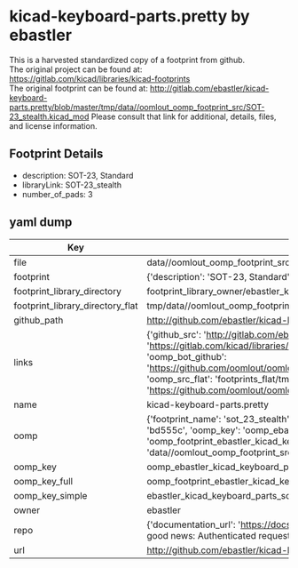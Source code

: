 # kicad-keyboard-parts.pretty by ebastler  
This is a harvested standardized copy of a footprint from github.  
The original project can be found at:  
https://gitlab.com/kicad/libraries/kicad-footprints  
The original footprint can be found at:
http://gitlab.com/ebastler/kicad-keyboard-parts.pretty/blob/master/tmp/data//oomlout_oomp_footprint_src/SOT-23_stealth.kicad_mod
Please consult that link for additional, details, files, and license information.  
## Footprint Details
* description: SOT-23, Standard  
* libraryLink: SOT-23_stealth  
* number_of_pads: 3  
## yaml dump  
| Key | Value |  
| --- | --- |  
| file | data//oomlout_oomp_footprint_src/kicad-keyboard-parts.pretty/SOT-23_stealth.kicad_mod |  
| footprint | {'description': 'SOT-23, Standard', 'libraryLink': 'SOT-23_stealth', 'number_of_pads': 3} |  
| footprint_library_directory | footprint_library_owner/ebastler_kicad-keyboard-parts.pretty |  
| footprint_library_directory_flat | tmp/data//oomlout_oomp_footprint_src/footprints_flat/ebastler_kicad_keyboard_parts_sot_23_stealth/working |  
| github_path | http://github.com/ebastler/kicad-keyboard-parts.pretty/blob/master/tmp/data//oomlout_oomp_footprint_src/SOT-23_stealth.kicad_mod |  
| links | {'github_src': 'http://gitlab.com/ebastler/kicad-keyboard-parts.pretty/blob/master/tmp/data//oomlout_oomp_footprint_src/SOT-23_stealth.kicad_mod', 'github_src_repo': 'https://gitlab.com/kicad/libraries/kicad-footprints', 'oomp_bot': 'tmp/data//oomlout_oomp_footprint_src/footprints/ebastler_kicad_keyboard_parts_sot_23_stealth/working', 'oomp_bot_github': 'https://github.com/oomlout/oomlout_oomp_footprint_bot/tree/main/tmp/data//oomlout_oomp_footprint_src/footprints/ebastler_kicad_keyboard_parts_sot_23_stealth/working', 'oomp_src_flat': 'footprints_flat/tmp/data//oomlout_oomp_footprint_src/footprints_flat/ebastler_kicad_keyboard_parts_sot_23_stealth/working', 'oomp_src_flat_github': 'https://github.com/oomlout/oomlout_oomp_footprint_src/tree/main/tmp/data//oomlout_oomp_footprint_src/footprints_flat/ebastler_kicad_keyboard_parts_sot_23_stealth/working'} |  
| name | kicad-keyboard-parts.pretty |  
| oomp | {'footprint_name': 'sot_23_stealth', 'library_name': 'kicad_keyboard_parts', 'md5': 'bd555cab1ff8ecb2f7ace2fd8566f8d2', 'md5_10': 'bd555cab1f', 'md5_5': 'bd555', 'md5_6': 'bd555c', 'oomp_key': 'oomp_ebastler_kicad_keyboard_parts_sot_23_stealth', 'oomp_key_extra': 'oomp_footprint_ebastler_kicad_keyboard_parts_sot_23_stealth', 'oomp_key_full': 'oomp_footprint_ebastler_kicad_keyboard_parts_sot_23_stealth_bd555c', 'oomp_key_simple': 'ebastler_kicad_keyboard_parts_sot_23_stealth', 'original_filename': 'data//oomlout_oomp_footprint_src/kicad-keyboard-parts.pretty/SOT-23_stealth.kicad_mod', 'owner_name': 'ebastler'} |  
| oomp_key | oomp_ebastler_kicad_keyboard_parts_sot_23_stealth |  
| oomp_key_full | oomp_footprint_ebastler_kicad_keyboard_parts_sot_23_stealth |  
| oomp_key_simple | ebastler_kicad_keyboard_parts_sot_23_stealth |  
| owner | ebastler |  
| repo | {'documentation_url': 'https://docs.github.com/rest/overview/resources-in-the-rest-api#rate-limiting', 'message': "API rate limit exceeded for 84.66.142.224. (But here's the good news: Authenticated requests get a higher rate limit. Check out the documentation for more details.)"} |  
| url | http://github.com/ebastler/kicad-keyboard-parts.pretty |  

